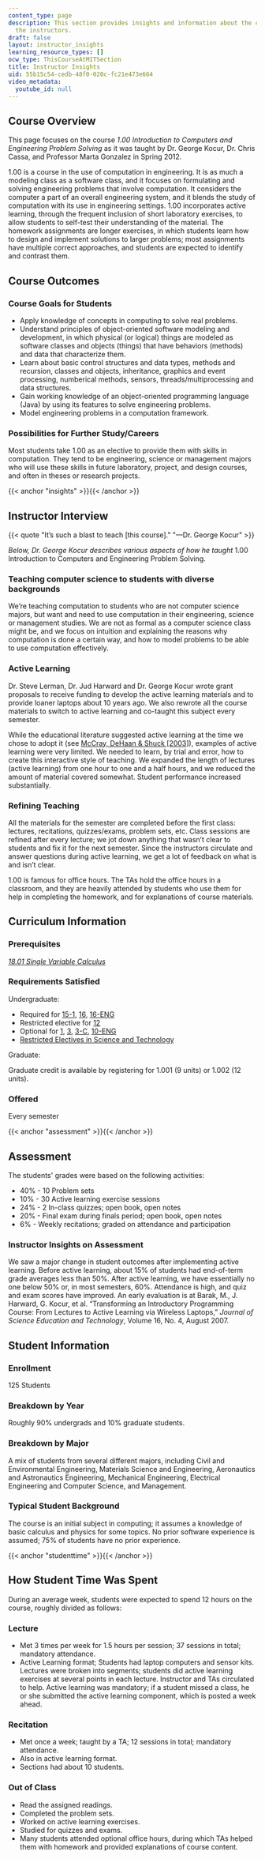 ```yaml
---
content_type: page
description: This section provides insights and information about the course from
  the instructors.
draft: false
layout: instructor_insights
learning_resource_types: []
ocw_type: ThisCourseAtMITSection
title: Instructor Insights
uid: 55b15c54-cedb-48f0-020c-fc21e473e664
video_metadata:
  youtube_id: null
---
```

## Course Overview

This page focuses on the course _1.00 Introduction to Computers and Engineering Problem Solving_ as it was taught by Dr. George Kocur, Dr. Chris Cassa, and Professor Marta Gonzalez in Spring 2012.

1.00 is a course in the use of computation in engineering. It is as much a modeling class as a software class, and it focuses on formulating and solving engineering problems that involve computation. It considers the computer a part of an overall engineering system, and it blends the study of computation with its use in engineering settings. 1.00 incorporates active learning, through the frequent inclusion of short laboratory exercises, to allow students to self-test their understanding of the material. The homework assignments are longer exercises, in which students learn how to design and implement solutions to larger problems; most assignments have multiple correct approaches, and students are expected to identify and contrast them.

## Course Outcomes

### Course Goals for Students

- Apply knowledge of concepts in computing to solve real problems.
- Understand principles of object-oriented software modeling and development, in which physical (or logical) things are modeled as software classes and objects (things) that have behaviors (methods) and data that characterize them.
- Learn about basic control structures and data types, methods and recursion, classes and objects, inheritance, graphics and event processing, numberical methods, sensors, threads/multiprocessing and data structures.
- Gain working knowledge of an object-oriented programming language (Java) by using its features to solve engineering problems.
- Model engineering problems in a computation framework.

### Possibilities for Further Study/Careers

Most students take 1.00 as an elective to provide them with skills in computation. They tend to be engineering, science or management majors who will use these skills in future laboratory, project, and design courses, and often in theses or research projects.

{{< anchor "insights" >}}{{< /anchor >}}

## Instructor Interview

{{< quote "It’s such a blast to teach [this course]." "—Dr. George Kocur" >}}

_Below, Dr. George Kocur describes various aspects of how he taught_ 1.00 Introduction to Computers and Engineering Problem Solving.

### Teaching computer science to students with diverse backgrounds

We’re teaching computation to students who are not computer science majors, but want and need to use computation in their engineering, science or management studies. We are not as formal as a computer science class might be, and we focus on intuition and explaining the reasons why computation is done a certain way, and how to model problems to be able to use computation effectively.

### Active Learning

Dr. Steve Lerman, Dr. Jud Harward and Dr. George Kocur wrote grant proposals to receive funding to develop the active learning materials and to provide loaner laptops about 10 years ago. We also rewrote all the course materials to switch to active learning and co-taught this subject every semester.

While the educational literature suggested active learning at the time we chose to adopt it (see [McCray, DeHaan & Shuck \[2003\]](http://www.nap.edu/openbook.php?record_id=10711&page=R1)), examples of active learning were very limited. We needed to learn, by trial and error, how to create this interactive style of teaching. We expanded the length of lectures (active learning) from one hour to one and a half hours, and we reduced the amount of material covered somewhat. Student performance increased substantially.

### Refining Teaching

All the materials for the semester are completed before the first class: lectures, recitations, quizzes/exams, problem sets, etc. Class sessions are refined after every lecture; we jot down anything that wasn’t clear to students and fix it for the next semester. Since the instructors circulate and answer questions during active learning, we get a lot of feedback on what is and isn’t clear.

1.00 is famous for office hours. The TAs hold the office hours in a classroom, and they are heavily attended by students who use them for help in completing the homework, and for explanations of course materials.

## Curriculum Information

### Prerequisites

[_18.01 Single Variable Calculus_](/courses/18-01sc-single-variable-calculus-fall-2010)

### Requirements Satisfied

Undergraduate:

- Required for [15-1](http://catalog.mit.edu/degree-charts/management-course-15-1/), [16](http://catalog.mit.edu/degree-charts/aerospace-engineering-course-16/), [16-ENG](http://catalog.mit.edu/degree-charts/engineering-aeronautics-astronautics-course-16-eng/)
- Restricted elective for [12](http://catalog.mit.edu/degree-charts/earth-atmospheric-planetary-sciences-course-12/)
- Optional for [1](https://cee.mit.edu/course-1-year-1/), [3](http://catalog.mit.edu/degree-charts/materials-science-engineering-course-3/), [3-C](http://catalog.mit.edu/degree-charts/archaeology-materials-course-3-c/), [10-ENG](http://catalog.mit.edu/degree-charts/engineering-chemical-engineering-course-10-eng/)
- [Restricted Electives in Science and Technology](https://registrar.mit.edu/faculty-curriculum-support/faculty-curriculum-committees/committee-curricula/petitions/restricted)

Graduate:

Graduate credit is available by registering for 1.001 (9 units) or 1.002 (12 units).

### Offered

Every semester

{{< anchor "assessment" >}}{{< /anchor >}}

## Assessment

The students' grades were based on the following activities:

- 40% - 10 Problem sets
- 10% - 30 Active learning exercise sessions
- 24% - 2 In-class quizzes; open book, open notes
- 20% - Final exam during finals period; open book, open notes
- 6% - Weekly recitations; graded on attendance and participation

### Instructor Insights on Assessment

We saw a major change in student outcomes after implementing active learning. Before active learning, about 15% of students had end-of-term grade averages less than 50%. After active learning, we have essentially no one below 50% or, in most semesters, 60%. Attendance is high, and quiz and exam scores have improved. An early evaluation is at Barak, M., J. Harward, G. Kocur, et al. “Transforming an Introductory Programming Course: From Lectures to Active Learning via Wireless Laptops,” _Journal of Science Education and Technology_, Volume 16, No. 4, August 2007.

## Student Information

### Enrollment

125 Students

### Breakdown by Year

Roughly 90% undergrads and 10% graduate students.

### Breakdown by Major

A mix of students from several different majors, including Civil and Environmental Engineering, Materials Science and Engineering, Aeronautics and Astronautics Engineering, Mechanical Engineering, Electrical Engineering and Computer Science, and Management.

### Typical Student Background

The course is an initial subject in computing; it assumes a knowledge of basic calculus and physics for some topics. No prior software experience is assumed; 75% of students have no prior experience.

{{< anchor "studenttime" >}}{{< /anchor >}}

## How Student Time Was Spent

During an average week, students were expected to spend 12 hours on the course, roughly divided as follows:

### Lecture

- Met 3 times per week for 1.5 hours per session; 37 sessions in total; mandatory attendance.
- Active Learning format; Students had laptop computers and sensor kits. Lectures were broken into segments; students did active learning exercises at several points in each lecture. Instructor and TAs circulated to help. Active learning was mandatory; if a student missed a class, he or she submitted the active learning component, which is posted a week ahead.

### Recitation

- Met once a week; taught by a TA; 12 sessions in total; mandatory attendance.
- Also in active learning format.
- Sections had about 10 students.

### Out of Class

- Read the assigned readings.
- Completed the problem sets.
- Worked on active learning exercises.
- Studied for quizzes and exams.
- Many students attended optional office hours, during which TAs helped them with homework and provided explanations of course content.